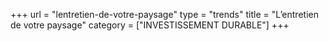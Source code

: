 +++
url = "lentretien-de-votre-paysage"
type = "trends"
title = "L’entretien de votre paysage"
category = ["INVESTISSEMENT DURABLE"]
+++